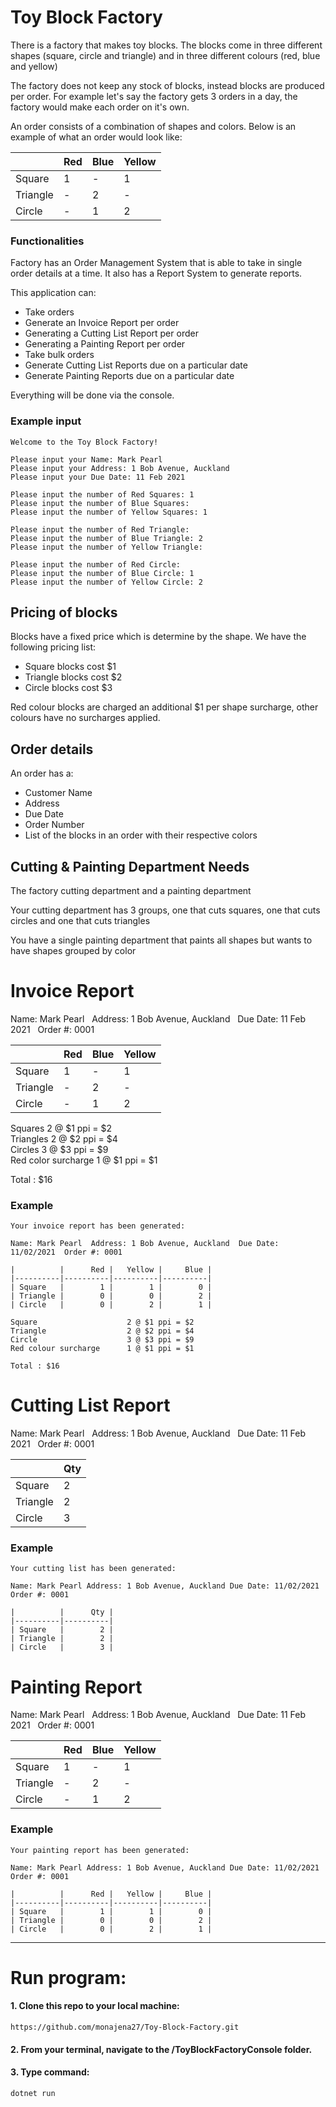 #  Toy Block Factory

There is a factory that makes toy blocks. The blocks come in three different shapes (square, circle and triangle) and in three different colours (red, blue and yellow)

The factory does not keep any stock of blocks, instead blocks are produced per order. For example let's say the factory gets 3 orders in a day, the factory would make each order on it's own. 

An order consists of a combination of shapes and colors. Below is an example of what an order would look like:  

|          | Red | Blue | Yellow |  
|----------|-----|------|--------|  
| Square   | 1   | -    | 1      |  
| Triangle | -   | 2    | -      |  
| Circle   | -   | 1    | 2      |  




### Functionalities

Factory has an Order Management System that is able to take in single order details at a time. It also has a Report System to generate reports. 

This application can:
- Take orders
- Generate an Invoice Report per order
- Generating a Cutting List Report per order
- Generating a Painting Report per order
- Take bulk orders
- Generate Cutting List Reports due on a particular date
- Generate Painting Reports due on a particular date

Everything will be done via the console.

### Example input
~~~
Welcome to the Toy Block Factory!

Please input your Name: Mark Pearl  
Please input your Address: 1 Bob Avenue, Auckland
Please input your Due Date: 11 Feb 2021

Please input the number of Red Squares: 1
Please input the number of Blue Squares: 
Please input the number of Yellow Squares: 1

Please input the number of Red Triangle:
Please input the number of Blue Triangle: 2
Please input the number of Yellow Triangle:

Please input the number of Red Circle:
Please input the number of Blue Circle: 1
Please input the number of Yellow Circle: 2

~~~

## Pricing of blocks

Blocks have a fixed price which is determine by the shape. We have the following pricing list:

- Square blocks cost $1 
- Triangle blocks cost $2 
- Circle blocks cost $3

Red colour blocks are charged an additional $1 per shape surcharge, other colours have no surcharges applied.

## Order details

An order has a:
- Customer Name
- Address
- Due Date
- Order Number
- List of the blocks in an order with their respective colors

## Cutting & Painting Department Needs

The factory cutting department and a painting department

Your cutting department has 3 groups, one that cuts squares, one that cuts circles and one that cuts triangles

You have a single painting department that paints all shapes but wants to have shapes grouped by color

# Invoice Report

Name: Mark Pearl &nbsp;
Address: 1 Bob Avenue, Auckland &nbsp;
Due Date: 11 Feb 2021 &nbsp;
Order #: 0001 

|          | Red | Blue | Yellow |
|----------|-----|------|--------|
| Square   | 1   | -    | 1      |
| Triangle | -   | 2    | -      |
| Circle   | -   | 1    | 2      |

Squares 		2 @ $1 ppi = $2  
Triangles		2 @ $2 ppi = $4  
Circles			3 @ $3 ppi = $9  
Red color surcharge	1 @ $1 ppi = $1  

Total : $16

### Example
~~~
Your invoice report has been generated:

Name: Mark Pearl  Address: 1 Bob Avenue, Auckland  Due Date: 11/02/2021  Order #: 0001

|          |      Red |   Yellow |     Blue |
|----------|----------|----------|----------|
| Square   |        1 |        1 |        0 |
| Triangle |        0 |        0 |        2 |
| Circle   |        0 |        2 |        1 |

Square                    2 @ $1 ppi = $2
Triangle                  2 @ $2 ppi = $4
Circle                    3 @ $3 ppi = $9
Red colour surcharge      1 @ $1 ppi = $1

Total : $16

~~~

# Cutting List Report

Name: Mark Pearl &nbsp;
Address: 1 Bob Avenue, Auckland &nbsp;
Due Date: 11 Feb 2021 &nbsp;
Order #: 0001

|          | Qty |
|----------|-----|
| Square   | 2   |
| Triangle | 2   |
| Circle   | 3   |

### Example 

~~~
Your cutting list has been generated:

Name: Mark Pearl Address: 1 Bob Avenue, Auckland Due Date: 11/02/2021 Order #: 0001

|          |      Qty |
|----------|----------|
| Square   |        2 |
| Triangle |        2 |
| Circle   |        3 |

~~~

# Painting Report

Name: Mark Pearl &nbsp;
Address: 1 Bob Avenue, Auckland &nbsp;
Due Date: 11 Feb 2021 &nbsp;
Order #: 0001

|          | Red | Blue | Yellow |
|----------|-----|------|--------|
| Square   | 1   | -    | 1      |
| Triangle | -   | 2    | -      |
| Circle   | -   | 1    | 2      |

### Example
~~~
Your painting report has been generated:

Name: Mark Pearl Address: 1 Bob Avenue, Auckland Due Date: 11/02/2021 Order #: 0001

|          |      Red |   Yellow |     Blue |
|----------|----------|----------|----------|
| Square   |        1 |        1 |        0 |
| Triangle |        0 |        0 |        2 |
| Circle   |        0 |        2 |        1 |

~~~

------------------------------------------------------------------------------------------------------------

# Run program: 

#### 1. Clone this repo to your local machine:
~~~
https://github.com/monajena27/Toy-Block-Factory.git
~~~

#### 2. From your terminal, navigate to the /ToyBlockFactoryConsole folder.

#### 3. Type command:
~~~
dotnet run
~~~


